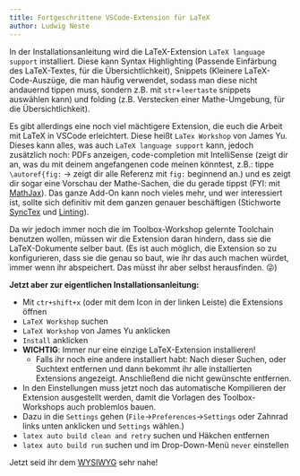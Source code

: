 ```yaml
---
title: Fortgeschrittene VSCode-Extension für LaTeX
author: Ludwig Neste
---
```

In der Installationsanleitung wird die LaTeX-Extension `LaTeX language support` installiert.
Diese kann Syntax Highlighting (Passende Einfärbung des LaTeX-Textes, für die Übersichtlichkeit), Snippets (Kleinere LaTeX-Code-Auszüge, die man häufig verwendet, sodass man diese nicht andauernd tippen muss, sondern z.B. mit `str`+`leertaste` snippets auswählen kann) und folding (z.B. Verstecken einer Mathe-Umgebung, für die Übersichtlichkeit).

Es gibt allerdings eine noch viel mächtigere Extension, die euch die Arbeit mit LaTeX in VSCode erleichtert. Diese heißt `LaTex Workshop` von James Yu. Dieses kann alles, was auch `LaTeX language support` kann, jedoch zusätzlich noch: PDFs anzeigen, code-completion mit IntelliSense
(zeigt dir an, was du mit deinem angefangenen code meinen könntest, z.B.: tippe `\autoref{fig:` → zeigt dir alle Referenz mit `fig:` beginnend an.) und es zeigt dir sogar eine Vorschau der Mathe-Sachen, die du gerade tippst (FYI: mit [MathJax](https://www.mathjax.org/)).
Das ganze Add-On kann noch vieles mehr, und wer interessiert ist, sollte sich definitiv mit dem ganzen genauer beschäftigen (Stichworte [SyncTex](https://github.com/James-Yu/LaTeX-Workshop/wiki/View) und [Linting](https://github.com/James-Yu/LaTeX-Workshop/wiki/Linters)).

Da wir jedoch immer noch die im Toolbox-Workshop gelernte Toolchain benutzen wollen, müssen wir die Extension daran hindern, dass sie die LaTeX-Dokumente selber baut. (Es ist auch möglich, die Extension so zu konfigurieren, dass sie die genau so baut, wie ihr das auch machen würdet, immer wenn ihr abspeichert. Das müsst ihr aber selbst herausfinden. 😜)

**Jetzt aber zur eigentlichen Installationsanleitung:**

- Mit `ctr+shift+x` (oder mit dem Icon in der linken Leiste) die Extensions öffnen
- `LaTeX Workshop` suchen
- `LaTeX Workshop` von James Yu anklicken
- `Install` anklicken
- **WICHTIG**: Immer nur eine einzige LaTeX-Extension installieren!
    - Falls ihr noch eine andere installiert habt: Nach dieser Suchen, oder Suchtext entfernen und dann bekommt ihr alle installierten Extensions angezeigt. Anschließend die nicht gewünschte entfernen.
- In den Einstellungen muss jetzt noch das automatische Kompilieren der Extension ausgestellt werden, damit die Vorlagen des Toolbox-Workshops auch problemlos bauen.
- Dazu in die `Settings` gehen (`File`->`Preferences`->`Settings` oder Zahnrad links unten anklicken und `Settings` wählen.)
- `latex auto build clean and retry` suchen und Häkchen entfernen
- `latex auto build run` suchen und im Drop-Down-Menü `never` einstellen

Jetzt seid ihr dem [WYSIWYG](https://en.wikipedia.org/wiki/WYSIWYG) sehr nahe!
